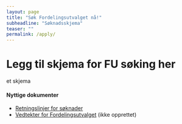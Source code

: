 ```yaml
---
layout: page
title: "Søk Fordelingsutvalget nå!"
subheadline: "Søknadsskjema"
teaser: ""
permalink: /apply/
---
```


# Legg til skjema for FU søking her
et skjema

#### Nyttige  dokumenter
- [Retningslinjer for søknader](/retningslinjer/)
- [Vedtekter for Fordelingsutvalget](/vedtekter/) (ikke opprettet)
